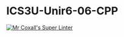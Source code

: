 # ICS3U-Unir6-06-CPP
[![Mr Coxall's Super Linter](https://github.com/zaida-hammmel2108/ICS3U-Unit6-06-CPP/workflows/Mr%20Coxall's%20Super%20Linter/badge.svg)](https://github.com/zaida-hammmel2108/ICS3U-Unit6-06-CPP/actions/)
